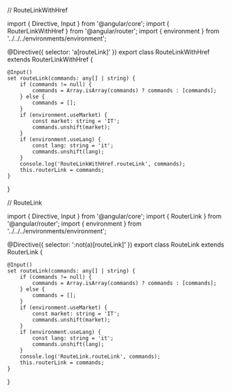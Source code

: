 
// RouteLinkWithHref

import { Directive, Input } from '@angular/core';
import { RouterLinkWithHref } from '@angular/router';
import { environment } from '../../../environments/environment';

@Directive({ selector: 'a[routeLink]' })
export class RouteLinkWithHref extends RouterLinkWithHref {

	@Input()
	set routeLink(commands: any[] | string) {
		if (commands != null) {
			commands = Array.isArray(commands) ? commands : [commands];
		} else {
			commands = [];
		}
		if (environment.useMarket) {
			const market: string = 'IT';
			commands.unshift(market);
		}
		if (environment.useLang) {
			const lang: string = 'it';
			commands.unshift(lang);
		}
		console.log('RouteLinkWithHref.routeLink', commands);
		this.routerLink = commands;
	}
}

// RouteLink

import { Directive, Input } from '@angular/core';
import { RouterLink } from '@angular/router';
import { environment } from '../../../environments/environment';

@Directive({ selector: ':not(a)[routeLink]' })
export class RouteLink extends RouterLink {

	@Input()
	set routeLink(commands: any[] | string) {
		if (commands != null) {
			commands = Array.isArray(commands) ? commands : [commands];
		} else {
			commands = [];
		}
		if (environment.useMarket) {
			const market: string = 'IT';
			commands.unshift(market);
		}
		if (environment.useLang) {
			const lang: string = 'it';
			commands.unshift(lang);
		}
		console.log('RouteLink.routeLink', commands);
		this.routerLink = commands;
	}

}
